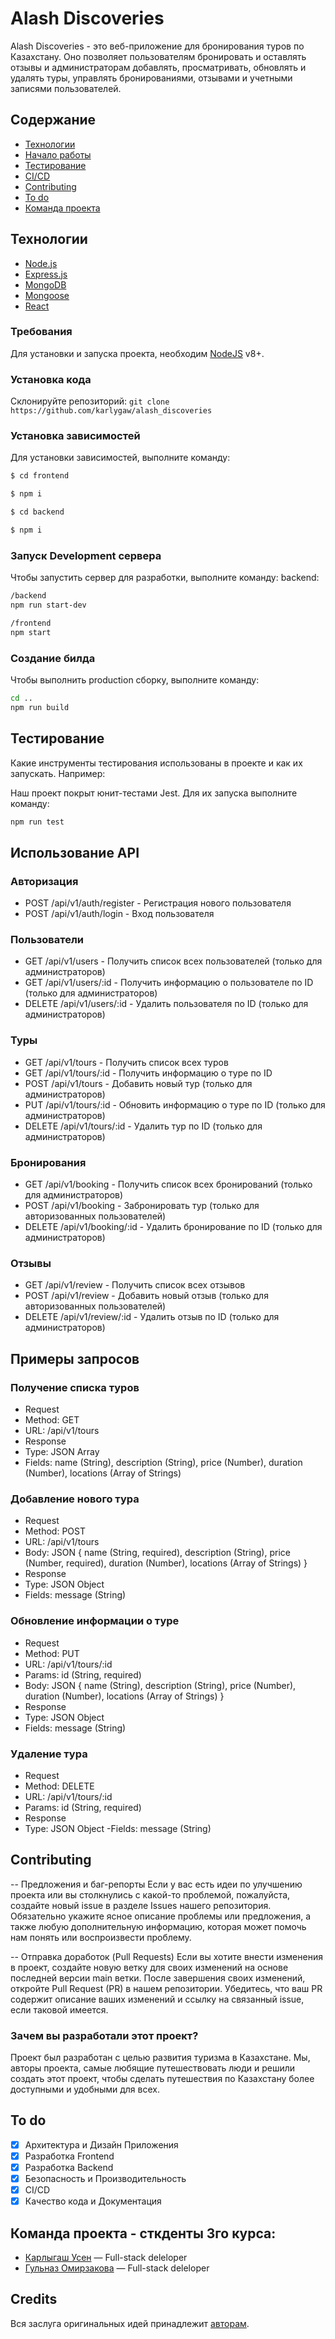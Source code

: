 # Alash Discoveries
Alash Discoveries - это веб-приложение для бронирования туров по Казахстану. Оно позволяет пользователям бронировать и оставлять отзывы и администраторам добавлять, просматривать, обновлять и удалять туры, управлять бронированиями, отзывами и учетными записями пользователей.

## Содержание
- [Технологии](#технологии)
- [Начало работы](#начало-работы)
- [Тестирование](#тестирование)
- [CI/CD](#deploy-и-ci/cd)
- [Contributing](#contributing)
- [To do](#to-do)
- [Команда проекта](#команда-проекта)

## Технологии
- [Node.js](https://nodejs.org/en)
- [Express.js](https://expressjs.com/)
- [MongoDB](https://www.mongodb.com/)
- [Mongoose](https://mongoosejs.com/)
- [React](https://react.dev/)

### Требования
Для установки и запуска проекта, необходим [NodeJS](https://nodejs.org/) v8+.

### Установка кода
Склонируйте репозиторий: `git clone https://github.com/karlygaw/alash_discoveries`

### Установка зависимостей
Для установки зависимостей, выполните команду:
```sh
$ cd frontend
```
```sh
$ npm i
```
```sh
$ cd backend
```
```sh
$ npm i
```

### Запуск Development сервера
Чтобы запустить сервер для разработки, выполните команду:
backend:
```sh
/backend
npm run start-dev
```
```sh
/frontend
npm start
```

### Создание билда
Чтобы выполнить production сборку, выполните команду: 
```sh
cd ..
npm run build
```

## Тестирование
Какие инструменты тестирования использованы в проекте и как их запускать. Например:

Наш проект покрыт юнит-тестами Jest. Для их запуска выполните команду:
```sh
npm run test
```

## Использование API
### Авторизация
- POST /api/v1/auth/register - Регистрация нового пользователя
- POST /api/v1/auth/login - Вход пользователя
### Пользователи
- GET /api/v1/users - Получить список всех пользователей (только для администраторов)
- GET /api/v1/users/:id - Получить информацию о пользователе по ID (только для администраторов)
- DELETE /api/v1/users/:id - Удалить пользователя по ID (только для администраторов)
### Туры
- GET /api/v1/tours - Получить список всех туров
- GET /api/v1/tours/:id - Получить информацию о туре по ID
- POST /api/v1/tours - Добавить новый тур (только для администраторов)
- PUT /api/v1/tours/:id - Обновить информацию о туре по ID (только для администраторов)
- DELETE /api/v1/tours/:id - Удалить тур по ID (только для администраторов)
### Бронирования
- GET /api/v1/booking - Получить список всех бронирований (только для администраторов)
- POST /api/v1/booking - Забронировать тур (только для авторизованных пользователей)
- DELETE /api/v1/booking/:id - Удалить бронирование по ID (только для администраторов)
### Отзывы
- GET /api/v1/review - Получить список всех отзывов
- POST /api/v1/review - Добавить новый отзыв (только для авторизованных пользователей)
- DELETE /api/v1/review/:id - Удалить отзыв по ID (только для администраторов)
## Примеры запросов
### Получение списка туров
- Request
- Method: GET
- URL: /api/v1/tours
- Response
- Type: JSON Array
- Fields: name (String), description (String), price (Number), duration (Number), locations (Array of Strings)
### Добавление нового тура
- Request
- Method: POST
- URL: /api/v1/tours
- Body: JSON { name (String, required), description (String), price (Number, required), duration (Number), locations (Array of Strings) }
- Response
- Type: JSON Object
- Fields: message (String)
### Обновление информации о туре
- Request
- Method: PUT
- URL: /api/v1/tours/:id
- Params: id (String, required)
- Body: JSON { name (String), description (String), price (Number), duration (Number), locations (Array of Strings) }
- Response
- Type: JSON Object
- Fields: message (String)
### Удаление тура
- Request
- Method: DELETE
- URL: /api/v1/tours/:id
- Params: id (String, required)
- Response
- Type: JSON Object
-Fields: message (String)

## Contributing
-- Предложения и баг-репорты
Если у вас есть идеи по улучшению проекта или вы столкнулись с какой-то проблемой, пожалуйста, создайте новый issue в разделе Issues нашего репозитория. Обязательно укажите ясное описание проблемы или предложения, а также любую дополнительную информацию, которая может помочь нам понять или воспроизвести проблему.

-- Отправка доработок (Pull Requests)
Если вы хотите внести изменения в проект, создайте новую ветку для своих изменений на основе последней версии main ветки. После завершения своих изменений, откройте Pull Request (PR) в нашем репозитории. Убедитесь, что ваш PR содержит описание ваших изменений и ссылку на связанный issue, если таковой имеется.


### Зачем вы разработали этот проект?
Проект был разработан с целью развития туризма в Казахстане. Мы, авторы проекта, самые любящие путешествовать люди и решили создать этот проект, чтобы сделать путешествия по Казахстану более доступными и удобными для всех.

## To do
- [x] Архитектура и Дизайн Приложения
- [x] Разработка Frontend
- [x] Разработка Backend
- [x] Безопасность и Производительность
- [x] CI/CD
- [x] Качество кода и Документация

## Команда проекта - сткденты 3го курса:

- [Карлыгаш Усен](https://github.com/karlygaw) — Full-stack deleloper
- [Гульназ Омирзакова](https://github.com/oonoky) — Full-stack deleloper

## Credits
Вся заслуга оригинальных идей принадлежит [авторам](https://github.com/karlygaw/alash_discoveries).
